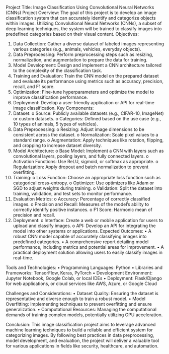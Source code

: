 Project Title: Image Classification Using Convolutional Neural Networks (CNNs)
Project Overview:
The goal of this project is to develop an image classification system that can accurately identify and categorize objects within images. Utilizing Convolutional Neural Networks (CNNs), a subset of deep learning techniques, the system will be trained to classify images into predefined categories based on their visual content.
Objectives:
1.	Data Collection: Gather a diverse dataset of labeled images representing various categories (e.g., animals, vehicles, everyday objects).
2.	Data Preprocessing: Perform preprocessing steps such as resizing, normalization, and augmentation to prepare the data for training.
3.	Model Development: Design and implement a CNN architecture tailored to the complexity of the classification task.
4.	Training and Evaluation: Train the CNN model on the prepared dataset and evaluate its performance using metrics such as accuracy, precision, recall, and F1 score.
5.	Optimization: Fine-tune hyperparameters and optimize the model to improve classification performance.
6.	Deployment: Develop a user-friendly application or API for real-time image classification.
Key Components:
1.	Dataset:
o	Source: Publicly available datasets (e.g., CIFAR-10, ImageNet) or custom datasets.
o	Categories: Defined based on the use case (e.g., 10 types of animals, 5 types of vehicles).
2.	Data Preprocessing:
o	Resizing: Adjust image dimensions to be consistent across the dataset.
o	Normalization: Scale pixel values to a standard range.
o	Augmentation: Apply techniques like rotation, flipping, and cropping to increase dataset diversity.
3.	Model Architecture:
o	Base Model: Implement a CNN with layers such as convolutional layers, pooling layers, and fully connected layers.
o	Activation Functions: Use ReLU, sigmoid, or softmax as appropriate.
o	Regularization: Apply dropout and batch normalization to prevent overfitting.
4.	Training:
o	Loss Function: Choose an appropriate loss function such as categorical cross-entropy.
o	Optimizer: Use optimizers like Adam or SGD to adjust weights during training.
o	Validation: Split the dataset into training, validation, and test sets to monitor performance.
5.	Evaluation Metrics:
o	Accuracy: Percentage of correctly classified images.
o	Precision and Recall: Measures of the model’s ability to correctly identify positive instances.
o	F1 Score: Harmonic mean of precision and recall.
6.	Deployment:
o	Interface: Create a web or mobile application for users to upload and classify images.
o	API: Develop an API for integrating the model into other systems or applications.
Expected Outcomes:
•	A robust CNN model capable of accurately classifying images into predefined categories.
•	A comprehensive report detailing model performance, including metrics and potential areas for improvement.
•	A practical deployment solution allowing users to easily classify images in real-time.

Tools and Technologies:
•	Programming Languages: Python
•	Libraries and Frameworks: TensorFlow, Keras, PyTorch
•	Development Environment: Jupyter Notebook, Google Colab, or local IDEs
•	Deployment: Flask/Django for web applications, or cloud services like AWS, Azure, or Google Cloud

Challenges and Considerations:
•	Dataset Quality: Ensuring the dataset is representative and diverse enough to train a robust model.
•	Model Overfitting: Implementing techniques to prevent overfitting and ensure generalization.
•	Computational Resources: Managing the computational demands of training complex models, potentially utilizing GPU acceleration.

Conclusion:
This image classification project aims to leverage advanced machine learning techniques to build a reliable and efficient system for categorizing images. By following best practices in data preprocessing, model development, and evaluation, the project will deliver a valuable tool for various applications in fields like security, healthcare, and automation.

